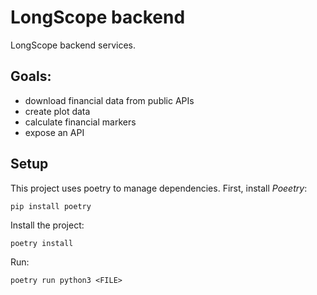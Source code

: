 # LongScope backend

LongScope backend services.

## Goals:

- download financial data from public APIs
- create plot data
- calculate financial markers
- expose an API

## Setup

This project uses poetry to manage dependencies.
First, install *Poeetry*:

```
pip install poetry
```

Install the project:

```
poetry install
```

Run:

```
poetry run python3 <FILE>
```
